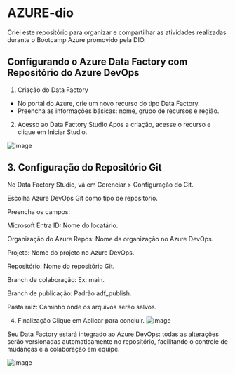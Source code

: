 # AZURE-dio
Criei este repositório para organizar e compartilhar as atividades realizadas durante o Bootcamp Azure promovido pela DIO.

## Configurando o Azure Data Factory com Repositório do Azure DevOps

1. Criação do Data Factory
   
- No portal do Azure, crie um novo recurso do tipo Data Factory.
- Preencha as informações básicas: nome, grupo de recursos e região.
   
2. Acesso ao Data Factory Studio
Após a criação, acesse o recurso e clique em Iniciar Studio.

![image](https://github.com/user-attachments/assets/25af348f-3be4-442d-8d7c-2e8ed4ad71e0)
 
## 3. Configuração do Repositório Git 
No Data Factory Studio, vá em Gerenciar > Configuração do Git.

Escolha Azure DevOps Git como tipo de repositório.

Preencha os campos:

Microsoft Entra ID: Nome do locatário.

Organização do Azure Repos: Nome da organização no Azure DevOps.

Projeto: Nome do projeto no Azure DevOps.

Repositório: Nome do repositório Git.

Branch de colaboração: Ex: main.

Branch de publicação: Padrão adf_publish.

Pasta raiz: Caminho onde os arquivos serão salvos.

4. Finalização
Clique em Aplicar para concluir.
![image](https://github.com/user-attachments/assets/9980bf67-be16-4367-823c-1dd568db9098)

Seu Data Factory estará integrado ao Azure DevOps: todas as alterações serão versionadas automaticamente no repositório, facilitando o controle de mudanças e a colaboração em equipe.

![image](https://github.com/user-attachments/assets/8c799edd-d0b1-4682-b6db-bf41375be1f4)
